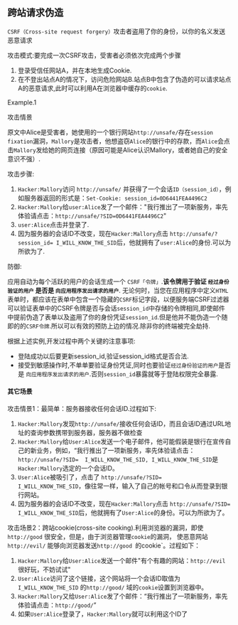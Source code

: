 ## 跨站请求伪造

`CSRF（Cross-site request forgery）`攻击者盗用了你的身份，以你的名义发送恶意请求

攻击模式:要完成一次CSRF攻击，受害者必须依次完成两个步骤

 1. 登录受信任网站A，并在本地生成Cookie.
 2. 在不登出站点A的情况下，访问危险网站B.站点B中包含了伪造的可以请求站点A的恶意请求,此时可以利用A在浏览器中缓存的`cookie`.

Example.1

攻击情景

原文中Alice是受害者，她使用的一个银行网站`http://unsafe/`存在`session fixation`漏洞，`Mallory`是攻击者，他想盗窃`Alice`的银行中的存款，而`Alice`会点击`Mallory`发给她的网页连接（原因可能是Alice认识Mallory，或者她自己的安全意识不强）.

攻击步骤:

 1. `Hacker:Mallory`访问 `http://unsafe/` 并获得了一个会话`ID（session_id）`，例如服务器返回的形式是：`Set-Cookie: session_id=0D6441FEA4496C2`
 2. `Hacker:Mallory`给`user:Alice`发了一个邮件："我行推出了一项新服务，率先体验请点击：`http://unsafe/?SID=0D6441FEA4496C2`"
 3. `user:Alice`点击并登录了.
 4. 因为服务器的会话ID不改变，现在`Hacker:Mallory`点击 `http://unsafe/?session_id= I_WILL_KNOW_THE_SID`后，他就拥有了`user:Alice`的身份.可以为所欲为了.

防御:

应用自动为每个活跃的用户的会话生成一个 `CSRF「令牌」`.**该令牌用于验证 `经过身份验证的用户` 是否是 `向应用程序发出请求的用户`**.
无论何时，当您在应用程序中定义`HTML`表单时，都应该在表单中包含一个隐藏的`CSRF`标记字段，以便服务端CSRF过滤器可以验证表单中的CSRF令牌是否与会话`session_id`中存储的令牌相同,即使邮件中提前伪造了表单以及盗用了你的身份凭证`session_id`.但是他并不能伪造一个随即的的`CSRF令牌`.所以可以有效的预防上边的情况.除非你的终端被完全劫持.

根据上述实例,开发过程中两个关键的注意事项:

 - 登陆成功以后要更新session_id,验证session_id格式是否合法.
 - 接受到敏感操作时,不单单要验证身份凭证,同时也要验证`经过身份验证的用户`是否是 `向应用程序发出请求的用户`.否则`session_id`暴露就等于登陆权限完全暴露.

#### 其它场景

攻击情景1：最简单：服务器接收任何会话ID.过程如下:

 1. `Hacker:Mallory`发现`http://unsafe/`接收任何会话ID，而且会话ID通过URL地址的查询参数携带到服务器，服务器不做检查
 2. `Hacker:Mallory`给`User:Alice`发送一个电子邮件，他可能假装是银行在宣传自己的新业务，例如，“我行推出了一项新服务，率先体验请点击：`http://unsafe/?SID=  I_WILL_KNOW_THE_SID, I_WILL_KNOW_THE_SID`是`Hacker:Mallory`选定的一个会话ID。
 3. `User:Alice`被吸引了，点击了 `http://unsafe/?SID= I_WILL_KNOW_THE_SID`，像往常一样，输入了自己的帐号和口令从而登录到银行网站。
 4. 因为服务器的会话ID不改变，现在`Hacker:Mallory`点击 `http://unsafe/?SID= I_WILL_KNOW_THE_SID`后，他就拥有了`User:Alice`的身份。可以为所欲为了。

攻击场景2：跨站cookie(cross-site cooking).利用浏览器的漏洞，即使 `http://good` 很安全，但是，由于浏览器管理`cookie`的漏洞，
使恶意网站 `http://evil/` 能够向浏览器发送`http://good `的cookie`。过程如下：

 1. `Hacker:Mallory`给`User:Alice`发送一个邮件"有个有趣的网站：`http://evil` 很好玩，不妨试试"
 2. `User:Alice`访问了这个链接，这个网站将一个会话ID取值为`I_WILL_KNOW_THE_SID` 的`http://good/` 域的`cookie`设置到浏览器中。
 3. `Hacker:Mallory`又给`User:Alice`发了个邮件：“我行推出了一项新服务，率先体验请点击：`http://good/`”
 4. 如果`User:Alice`登录了，`Hacker:Mallory`就可以利用这个ID了



